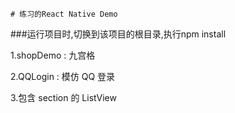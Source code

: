 	# 练习的React Native Demo

###运行项目时,切换到该项目的根目录,执行npm install

1.shopDemo : 九宫格

2.QQLogin  : 模仿 QQ 登录

3.包含 section 的 ListView


